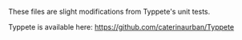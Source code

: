These files are slight modifications from Typpete's unit tests.

Typpete is available here: https://github.com/caterinaurban/Typpete
